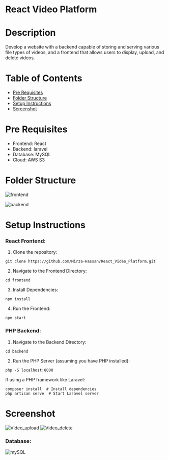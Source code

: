 # React Video Platform

# Description
Develop a website with a backend capable of storing and serving various file types of videos, and a frontend that allows users to display, upload, and delete videos.

# Table of Contents

- [Pre Requisites](#pre-requisites)
- [Folder Structure](#folder-structure)
- [Setup Instructions](#setup-instructions)
- [Screenshot](#screenshot)

# Pre Requisites
- Frontend: React
- Backend: laravel
- Database: MySQL
- Cloud: AWS S3

# Folder Structure
![frontend](https://github.com/Mirza-Hassan/React_Video_Platform/assets/17096257/9f82c41c-cb72-440e-864b-937be05e69e8)

![backend](https://github.com/Mirza-Hassan/React_Video_Platform/assets/17096257/b5ed614e-a299-40fd-b5cf-7109a1086eef)


# Setup Instructions

### React Frontend:

1. Clone the repository:
```
git clone https://github.com/Mirza-Hassan/React_Video_Platform.git
```
2. Navigate to the Frontend Directory:
```
cd frontend 
```
3. Install Dependencies:
```
npm install
```
4. Run the Frontend:
```
npm start
```

### PHP Backend:
1. Navigate to the Backend Directory:
```
cd backend
```
2. Run the PHP Server (assuming you have PHP installed):
```
php -S localhost:8000
```
If using a PHP framework like Laravel:
```
composer install  # Install dependencies
php artisan serve  # Start Laravel server
```

# Screenshot
![Video_upload](https://github.com/Mirza-Hassan/React_Video_Platform/assets/17096257/a7542117-20fd-4a56-b8ce-0ff2f6900dca)
![Video_delete](https://github.com/Mirza-Hassan/React_Video_Platform/assets/17096257/502ee889-a1fa-4497-b143-cb2d7ea8e6e6)

### Database:
![mySQL](https://github.com/Mirza-Hassan/React_Video_Platform/assets/17096257/8719d630-b229-4a7b-975f-688724bf9d60)
